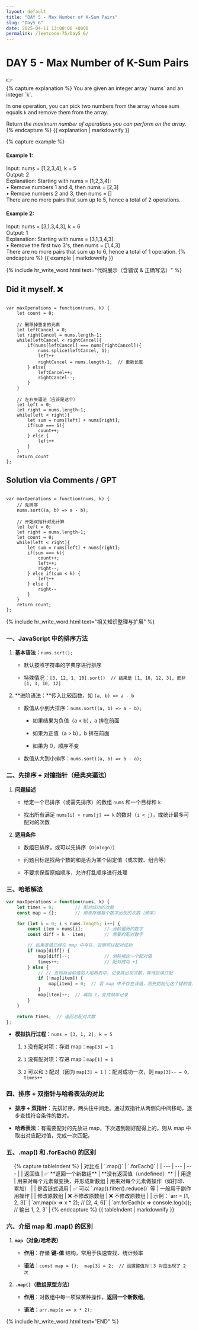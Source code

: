 ```yaml
---
layout: default
title: "DAY 5 - Max Number of K-Sum Pairs"
slug: "Day5_6"
date: 2025-04-11 13:00:00 +0800
permalink: /leetcode-75/Day5_6/
---
```


# DAY 5 - Max Number of K-Sum Pairs

<aside class="asideDiv">
    <div>👉</div>
    <div>
        <main>
            {% capture explanation %}
You are given an integer array `nums` and an integer `k`.

In one operation, you can pick two numbers from the array whose sum equals `k` and remove them from the array.

Return *the maximum number of operations you can perform on the array*.
            {% endcapture %}
            {{ explanation | markdownify }}
        </main>
        <main>
            {% capture example %}
#### Example 1:
Input: nums = [1,2,3,4], k = 5  
Output: 2  
Explanation: Starting with nums = [1,2,3,4]:  
• Remove numbers 1 and 4, then nums = [2,3]  
• Remove numbers 2 and 3, then nums = []  
There are no more pairs that sum up to 5, hence a total of 2 operations.
#### Example 2:
Input: nums = [3,1,3,4,3], k = 6  
Output: 1  
Explanation: Starting with nums = [3,1,3,4,3]:  
• Remove the first two 3's, then nums = [1,4,3]  
There are no more pairs that sum up to 6, hence a total of 1 operation.
            {% endcapture %}
            {{ example | markdownify }}
        </main>
    </div>
</aside>

{% include hr_write_word.html text="代码展示（含错误 & 正确写法）" %}

## **Did it myself.** &#x274C;
<pre><code class="language-js">
var maxOperations = function(nums, k) {
    let count = 0;

    // 删除掉重复的元素
    let leftCancel = 0;
    let rightCancel = nums.length-1;
    while(leftCancel < rightCancel){
        if(nums[leftCancel] === nums[rightCancel]){
            nums.splice(leftCancel, 1);
            left++
            rightCancel = nums.length-1;  // 更新长度
        } else{
            leftCancel++;
            rightCancel--;
        }
    }

    // 左右夹逼法（应该是这个）
    let left = 0;
    let right = nums.length-1;
    while(left < right){
        let sum = nums[left] + nums[right];
        if(sum === 5){
            count++;
        } else {
            left++
        }
    }
    return count
};
</code></pre>

## **Solution via Comments / GPT**
<pre><code class="language-js">
var maxOperations = function(nums, k) {
    // 先排序
    nums.sort((a, b) => a - b);

    // 开始双指针对比计算
    let left = 0;
    let right = nums.length-1;
    let count = 0;
    while(left < right){
        let sum = nums[left] + nums[right];
        if(sum === k){
            count++;
            left++;
            right--;
        } else if(sum < k) {
            left++
        } else {
            right--
        }
    }
    return count;
};
</code></pre>


{% include hr_write_word.html text="相关知识整理与扩展" %}

### **一、JavaScript 中的排序方法**

1. **基本语法：**`nums.sort();`

    - 默认按照字符串的字典序进行排序

    - 特殊情况：`[3, 12, 1, 10].sort()  // 结果是 [1, 10, 12, 3], 而非[1, 3, 10, 12]`

2. **进阶语法：**传入比较函数，如 `(a, b) => a - b`

    - 数值从小到大排序：`nums.sort((a, b) => a - b);`

        - 如果结果为负值（a < b），a 排在前面

        - 如果为正值（a > b），b 排在前面

        - 如果为 0，顺序不变

    - 数值从大到小排序：`nums.sort((a, b) => b - a);`

### **二、先排序 + 对撞指针（经典夹逼法）**

1. **问题描述**

    - 给定一个已排序（或需先排序）的数组 `nums` 和一个目标和 `k`

    - 找出所有满足 `nums[i] + nums[j] == k` 的数对（`i < j`），或统计最多可配对的次数

2. **适用条件**

    - 数组已排序，或可以先排序（`O(nlogn)`）

    - 问题目标是找两个数的和是否为某个固定值（或次数、组合等）

    - 不要求保留原始顺序，允许打乱顺序进行处理
    
### **三、哈希解法**

```jsx
var maxOperations = function(nums, k) {
    let times = 0;        // 配对成功的次数
    const map = {};       // 用来存储每个数字出现的次数（频率）

    for (let i = 0; i < nums.length; i++) {
        const item = nums[i];        // 当前遍历的数字
        const diff = k - item;       // 需要的配对数字

        // 如果差值已经在 map 中存在，说明可以配对成功
        if (map[diff]) {
            map[diff]--;             // 消耗掉这一个配对值
            times++;                 // 配对成功 +1
        } else {
            // // 否则将当前值加入哈希表中，记录其出现次数，等待后续匹配
            if (!map[item]) {
                map[item] = 0;  // 若 map 中不存在该值，则先初始化这个键的值为 0
            }
            map[item]++;  // 再加 1，变成频率记录
        }
    }

    return times;  // 返回总配对次数
};
```
- **模拟执行过程：**`nums = [3, 1, 2], k = 5`

    1. `3` 没有配对项：存进 map：`map[3] = 1`

    2. `1` 没有配对项：存进 map：`map[1] = 1`

    3. `2` 可以和 `3` 配对（因为 `map[3] = 1` ）：配对成功一次，则 `map[3]-- → 0`，`times++`

### **四、排序 + 双指针与哈希表法的对比**

- **排序 + 双指针**：先排好序，两头往中间走。通过双指针从两侧向中间移动，逐步查找符合条件的数对。

- **哈希表法**：有需要配对的先放进 map，下次遇到刚好配得上的，则从 map 中取出对应配对值，完成一次匹配。

### **五、.map() 和 .forEach() 的区别**

<div style="margin-left: 1.5em;">
{% capture tableIndent %}
| 对比点 | `.map()` | `.forEach()` |
| --- | --- | --- |
| 返回值 | ✅ **返回一个新数组** | **没有返回值（undefined）** |
| 用途 | 用来对每个元素做变换，并形成新数组 | 用来对每个元素做操作（如打印、累加） |
| 是否链式调用 | ✅ 可以 `.map().filter().reduce()` 等 | 一般用于副作用操作 |
| 修改原数组 | ❌ 不修改原数组 | ❌ 不修改原数组 |
| 示例：`arr = [1, 2, 3]` | `arr.map(x => x * 2);  // [2, 4, 6]` | `arr.forEach(x => console.log(x)); // 输出 1, 2, 3` |
{% endcapture %}
{{ tableIndent | markdownify }}
</div>

### **六、介绍 map 和 .map() 的区别**

1. **`map`（对象/哈希表）**

    - **作用**：存储 **键-值** 结构，常用于快速查找、统计频率

    - **语法：**`const map = {};  map[3] = 2;  // 设置键值对：3 对应出现了 2 次`

2. **`.map()`（数组原型方法）**

    - **作用**：对数组中每一项做某种操作，**返回一个新数组**。

    - **语法：**`arr.map(x => x * 2);`


{% include hr_write_word.html text="END" %}